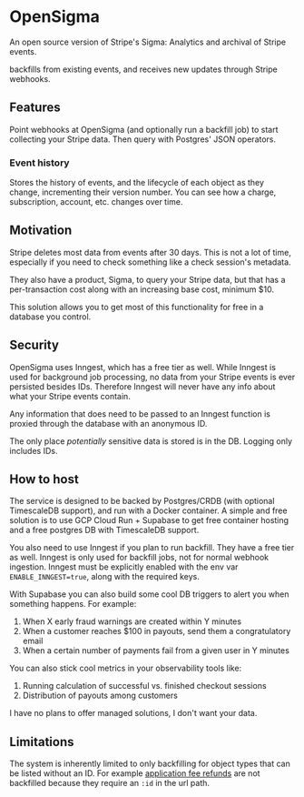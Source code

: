 # OpenSigma

An open source version of Stripe's Sigma: Analytics and archival of Stripe events.

backfills from existing events, and receives new updates through Stripe webhooks.

## Features

Point webhooks at OpenSigma (and optionally run a backfill job) to start collecting your Stripe data. Then query with Postgres' JSON operators.

### Event history

Stores the history of events, and the lifecycle of each object as they change, incrementing their version number. You can see how a charge, subscription, account, etc. changes over time.

## Motivation

Stripe deletes most data from events after 30 days. This is not a lot of time, especially if you need to check something like a check session's metadata.

They also have a product, Sigma, to query your Stripe data, but that has a per-transaction cost along with an increasing base cost, minimum $10.

This solution allows you to get most of this functionality for free in a database you control.

## Security

OpenSigma uses Inngest, which has a free tier as well. While Inngest is used for background job processing, no data from your Stripe events is ever persisted besides IDs. Therefore Inngest will never have any info about what your Stripe events contain.

Any information that does need to be passed to an Inngest function is proxied through the database with an anonymous ID.

The only place *potentially* sensitive data is stored is in the DB. Logging only includes IDs.

## How to host

The service is designed to be backed by Postgres/CRDB (with optional TimescaleDB support), and run with a Docker container. A simple and free solution is to use GCP Cloud Run + Supabase to get free container hosting and a free postgres DB with TimescaleDB support.

You also need to use Inngest if you plan to run backfill. They have a free tier as well. Inngest is only used for backfill jobs, not for normal webhook ingestion. Inngest must be explicitly enabled with the env var `ENABLE_INNGEST=true`, along with the required keys.

With Supabase you can also build some cool DB triggers to alert you when something happens. For example:

1. When X early fraud warnings are created within Y minutes
2. When a customer reaches $100 in payouts, send them a congratulatory email
3. When a certain number of payments fail from a given user in Y minutes


You can also stick cool metrics in your observability tools like:

1. Running calculation of successful vs. finished checkout sessions
2. Distribution of payouts among customers

I have no plans to offer managed solutions, I don't want your data.

## Limitations

The system is inherently limited to only backfilling for object types that can be listed without an ID. For example [application fee refunds](https://stripe.com/docs/api/fee_refunds) are not backfilled because they require an `:id` in the url path.
